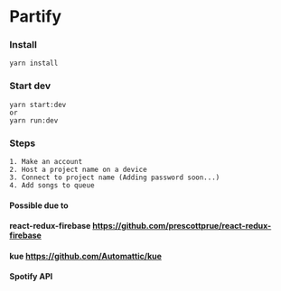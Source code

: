 # Partify 

### Install
```
yarn install
```

### Start dev
```
yarn start:dev
or 
yarn run:dev
```

### Steps
```
1. Make an account
2. Host a project name on a device 
3. Connect to project name (Adding password soon...)
4. Add songs to queue 
```

#### Possible due to
#### react-redux-firebase https://github.com/prescottprue/react-redux-firebase
#### kue https://github.com/Automattic/kue
#### Spotify API
